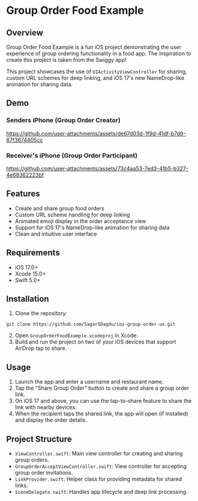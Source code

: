 # Group Order Food Example

## Overview

Group Order Food Example is a fun iOS project demonstrating the user experience of group ordering functionality in a food app. The inspiration to create this project is taken from the Swiggy app!

This project showcases the use of `UIActivityViewController` for sharing, custom URL schemes for deep linking, and iOS 17's new NameDrop-like animation for sharing data.

## Demo

### Senders iPhone (Group Order Creator)

https://github.com/user-attachments/assets/de67d03d-1f9d-41df-b7d9-87f3674405cc

### Receiver's iPhone (Group Order Participant)

https://github.com/user-attachments/assets/73c4aa53-7ed3-41b5-b327-4e68362223bf

## Features

- Create and share group food orders
- Custom URL scheme handling for deep linking
- Animated emoji display in the order acceptance view
- Support for iOS 17's NameDrop-like animation for sharing data
- Clean and intuitive user interface

## Requirements

- iOS 17.0+
- Xcode 15.0+
- Swift 5.0+

## Installation

1. Clone the repository:
```
git clone https://github.com/SagarSDagdu/ios-group-order-ux.git
```
2. Open `GroupOrderFoodExample.xcodeproj` in Xcode.
3. Build and run the project on two of your iOS devices that support AirDrop tap to share.

## Usage

1. Launch the app and enter a username and restaurant name.
2. Tap the "Share Group Order" button to create and share a group order link.
3. On iOS 17 and above, you can use the tap-to-share feature to share the link with nearby devices.
4. When the recipient taps the shared link, the app will open (if installed) and display the order details.

## Project Structure

- `ViewController.swift`: Main view controller for creating and sharing group orders.
- `GroupOrderAcceptViewController.swift`: View controller for accepting group order invitations.
- `LinkProvider.swift`: Helper class for providing metadata for shared links.
- `SceneDelegate.swift`: Handles app lifecycle and deep link processing.
